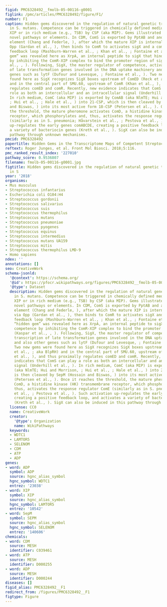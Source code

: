 ```yaml
---
figid: PMC6328492__fmolb-05-00116-g0001
figlink: /pmc/articles/PMC6328492/figure/F1/
number: F1
caption: Hidden gems discovered in the regulation of natural genetic transformation
  in S. mutans. Competence can be triggered in chemically defined medium (CDM) by
  XIP or in rich medium (e.g., TSB) by CSP (aka MIP). Gems illustrated in red indicate
  novel pathways or elements. In CDM, ComS is exported by PptAB and another unknown
  element (Chang and Federle, ), after which the mature XIP is internalized the via
  Opp (Gardan et al., ), then binds to ComR to activates sigX and a comS positive
  feedback loop (Mashburn-Warren et al., ; Khan et al., ; Fontaine et al., ). A “hidden
  gem” was revealed here as XrpA, an internal peptide to sigX that hinders competence
  by inhibiting the ComR-XIP complex to bind the promoter region of sigX (Kaspar et
  al., , ). Following, SigX, the master regulator of competence, activates transcription
  of late transformation genes involved in the DNA uptake machinery and also other
  genes such as lytF (Dufour and Levesque, ; Fontaine et al., ). Two new gems were
  found here as SigX recognizes SigX boxes upstream of ComED (Reck et al., ; aka BlpRH)
  and in the central part of SMU.60, upstream of ComR (Khan et al., ), and thus proximally
  regulates comED and comR. Recently, new evidence indicates that ComS can play a
  role as both an intercellular and an intracellular signal (Underhill et al., ).
  In rich medium, ComC (aka MIP) is exported by ComAB (aka NlmTE; Hui and Morrison,
  ; Hui et al., ; Hale et al., ) into 21-CSP, which is then cleaved by SepM (Hossain
  and Biswas, ) into its most active form 18-CSP (Petersen et al., ). Once it reaches
  the threshold, the mature pheromone activates ComD, a histidine kinase (HK) transmembrane
  receptor, which phosphorylates and, thus, activates the response regulator ComE
  (similarly as in S. pneumonia; Håvarstein et al., ; Pestova et al., ). Such activation
  up-regulates the early genes comABCDE, creating a positive feedback loop, and activates
  a variety of bacteriocin genes (Kreth et al., ). SigX can also be induced in this
  pathway through unknown mechanisms.
pmcid: PMC6328492
papertitle: Hidden Gems in the Transcriptome Maps of Competent Streptococci.
reftext: Roger Junges, et al. Front Mol Biosci. 2018;5:116.
pmc_ranked_result_index: '227010'
pathway_score: 0.9536807
filename: fmolb-05-00116-g0001.jpg
figtitle: Hidden gems discovered in the regulation of natural genetic transformation
  in S
year: '2018'
organisms:
- Mus musculus
- Streptococcus infantarius
- Escherichia coli O104:H4
- Streptococcus gordonii
- Streptococcus salivarius
- Streptococcus suis
- Streptococcus thermophilus
- Streptococcus mutans
- Streptococcus pneumoniae
- Streptococcus pyogenes
- Streptococcus equinus
- Streptococcus intermedius
- Streptococcus mutans UA159
- Streptococcus mitis
- Streptococcus thermophilus LMD-9
- Homo sapiens
ndex: ''
annotations: []
seo: CreativeWork
schema-jsonld:
  '@context': https://schema.org/
  '@id': https://pfocr.wikipathways.org/figures/PMC6328492__fmolb-05-00116-g0001.html
  '@type': Dataset
  description: Hidden gems discovered in the regulation of natural genetic transformation
    in S. mutans. Competence can be triggered in chemically defined medium (CDM) by
    XIP or in rich medium (e.g., TSB) by CSP (aka MIP). Gems illustrated in red indicate
    novel pathways or elements. In CDM, ComS is exported by PptAB and another unknown
    element (Chang and Federle, ), after which the mature XIP is internalized the
    via Opp (Gardan et al., ), then binds to ComR to activates sigX and a comS positive
    feedback loop (Mashburn-Warren et al., ; Khan et al., ; Fontaine et al., ). A
    “hidden gem” was revealed here as XrpA, an internal peptide to sigX that hinders
    competence by inhibiting the ComR-XIP complex to bind the promoter region of sigX
    (Kaspar et al., , ). Following, SigX, the master regulator of competence, activates
    transcription of late transformation genes involved in the DNA uptake machinery
    and also other genes such as lytF (Dufour and Levesque, ; Fontaine et al., ).
    Two new gems were found here as SigX recognizes SigX boxes upstream of ComED (Reck
    et al., ; aka BlpRH) and in the central part of SMU.60, upstream of ComR (Khan
    et al., ), and thus proximally regulates comED and comR. Recently, new evidence
    indicates that ComS can play a role as both an intercellular and an intracellular
    signal (Underhill et al., ). In rich medium, ComC (aka MIP) is exported by ComAB
    (aka NlmTE; Hui and Morrison, ; Hui et al., ; Hale et al., ) into 21-CSP, which
    is then cleaved by SepM (Hossain and Biswas, ) into its most active form 18-CSP
    (Petersen et al., ). Once it reaches the threshold, the mature pheromone activates
    ComD, a histidine kinase (HK) transmembrane receptor, which phosphorylates and,
    thus, activates the response regulator ComE (similarly as in S. pneumonia; Håvarstein
    et al., ; Pestova et al., ). Such activation up-regulates the early genes comABCDE,
    creating a positive feedback loop, and activates a variety of bacteriocin genes
    (Kreth et al., ). SigX can also be induced in this pathway through unknown mechanisms.
  license: CC0
  name: CreativeWork
  creator:
    '@type': Organization
    name: WikiPathways
  keywords:
  - WDTC1
  - LAMTOR5
  - SELENOM
  - CDM
  - ATP
  - ADP
genes:
- word: ADP
  symbol: ADP
  source: hgnc_alias_symbol
  hgnc_symbol: WDTC1
  entrez: '23038'
- word: XIP
  symbol: XIP
  source: hgnc_alias_symbol
  hgnc_symbol: LAMTOR5
  entrez: '10542'
- word: SepM
  symbol: SEPM
  source: hgnc_alias_symbol
  hgnc_symbol: SELENOM
  entrez: '140606'
chemicals:
- word: CDM
  source: MESH
  identifier: C039461
- word: ATP
  source: MESH
  identifier: D000255
- word: ADP
  source: MESH
  identifier: D000244
diseases: []
figid_alias: PMC6328492__F1
redirect_from: /figures/PMC6328492__F1
figtype: Figure
---
```

